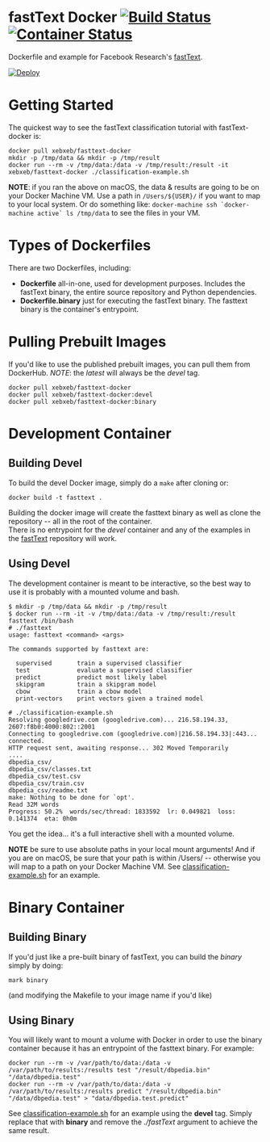 # fastText Docker [![Build Status](https://travis-ci.org/xeb/fastText-docker.svg?branch=master)](https://travis-ci.org/xeb/fastText-docker) [![Container Status](https://images.microbadger.com/badges/image/xebxeb/fasttext-docker.svg)](https://microbadger.com/images/xebxeb/fasttext-docker "Get your own image badge on microbadger.com")
Dockerfile and example for Facebook Research's [fastText](https://github.com/facebookresearch/fastText).

[![Deploy](https://raw.githubusercontent.com/sych74/PokemonGo-Map-in-Cloud/master/images/deploy-to-jelastic.png)](https://jelastic.com/install-application/?manifest=https://github.com/siruslan/fastText-docker/raw/master/jelastic.jps)

# Getting Started
The quickest way to see the fastText classification tutorial with fastText-docker is:
```
docker pull xebxeb/fasttext-docker
mkdir -p /tmp/data && mkdir -p /tmp/result
docker run --rm -v /tmp/data:/data -v /tmp/result:/result -it xebxeb/fasttext-docker ./classification-example.sh
```

**NOTE**: if you ran the above on macOS, the data & results are going to be on your Docker Machine VM.  Use a path in ```/Users/${USER}/``` if you want to map to your local system.  Or do something like: ```docker-machine ssh `docker-machine active` ls /tmp/data``` to see the files in your VM.

# Types of Dockerfiles
There are two Dockerfiles, including:
- **Dockerfile** all-in-one, used for development purposes.  Includes the fastText binary, the entire source repository and Python dependencies.
- **Dockerfile.binary** just for executing the fastText binary.  The fasttext binary is the container's entrypoint.

# Pulling Prebuilt Images
If you'd like to use the published prebuilt images, you can pull them from DockerHub.  *NOTE*: the _latest_ will always be the *devel* tag.
```
docker pull xebxeb/fasttext-docker
docker pull xebxeb/fasttext-docker:devel
docker pull xebxeb/fasttext-docker:binary
```

# Development Container
## Building Devel
To build the devel Docker image, simply do a ```make``` after cloning or:
```
docker build -t fasttext .
```
Building the docker image will create the fasttext binary as well as clone the repository -- all in the root of the container.  
There is no entrypoint for the *devel* container and any of the examples in the [fastText](https://github.com/facebookresearch/fastText) repository will work.

## Using Devel
The development container is meant to be interactive, so the best way to use it is probably with a mounted volume and bash.
```
$ mkdir -p /tmp/data && mkdir -p /tmp/result
$ docker run --rm -it -v /tmp/data:/data -v /tmp/result:/result fasttext /bin/bash
# ./fasttext
usage: fasttext <command> <args>

The commands supported by fasttext are:

  supervised       train a supervised classifier
  test             evaluate a supervised classifier
  predict          predict most likely label
  skipgram         train a skipgram model
  cbow             train a cbow model
  print-vectors    print vectors given a trained model

# ./classification-example.sh
Resolving googledrive.com (googledrive.com)... 216.58.194.33, 2607:f8b0:4000:802::2001
Connecting to googledrive.com (googledrive.com)|216.58.194.33|:443... connected.
HTTP request sent, awaiting response... 302 Moved Temporarily
....
dbpedia_csv/
dbpedia_csv/classes.txt
dbpedia_csv/test.csv
dbpedia_csv/train.csv
dbpedia_csv/readme.txt
make: Nothing to be done for `opt'.
Read 32M words
Progress: 50.2%  words/sec/thread: 1833592  lr: 0.049821  loss: 0.141374  eta: 0h0m

```
You get the idea... it's a full interactive shell with a mounted volume.

**NOTE** be sure to use absolute paths in your local mount arguments!  And if you are on macOS, be sure that your path is within /Users/ -- otherwise you will map to a path on your Docker Machine VM. See [classification-example.sh](examples/classification-example.sh) for an example.

# Binary Container
## Building Binary
If you'd just like a pre-built binary of fastText, you can build the *binary* simply by doing:
```
mark binary
```
(and modifying the Makefile to your image name if you'd like)


## Using Binary
You will likely want to mount a volume with Docker in order to use the binary container because it has an entrypoint of the fasttext binary.  For example:

```
docker run --rm -v /var/path/to/data:/data -v /var/path/to/results:/results test "/result/dbpedia.bin" "/data/dbpedia.test"
docker run --rm -v /var/path/to/data:/data -v /var/path/to/results:/results predict "/result/dbpedia.bin" "/data/dbpedia.test" > "data/dbpedia.test.predict"
```
See [classification-example.sh](examples/classification-example.sh) for an example using the **devel** tag.  Simply replace that with **binary** and remove the _./fastText_ argument to achieve the same result.
